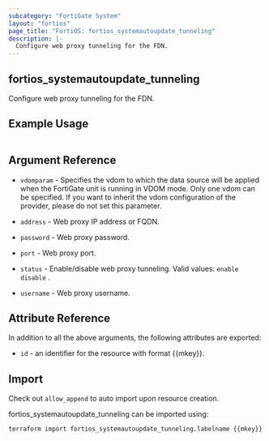 ```yaml
---
subcategory: "FortiGate System"
layout: "fortios"
page_title: "FortiOS: fortios_systemautoupdate_tunneling"
description: |-
  Configure web proxy tunneling for the FDN.
---
```


## fortios_systemautoupdate_tunneling
Configure web proxy tunneling for the FDN.

## Example Usage

```hcl

```

## Argument Reference
* `vdomparam` - Specifies the vdom to which the data source will be applied when the FortiGate unit is running in VDOM mode. Only one vdom can be specified. If you want to inherit the vdom configuration of the provider, please do not set this parameter.

* `address` - Web proxy IP address or FQDN.
* `password` - Web proxy password.
* `port` - Web proxy port.
* `status` - Enable/disable web proxy tunneling. Valid values: `enable` `disable` .
* `username` - Web proxy username.

## Attribute Reference

In addition to all the above arguments, the following attributes are exported:
* `id` - an identifier for the resource with format {{mkey}}.

## Import

Check out `allow_append` to auto import upon resource creation.

fortios_systemautoupdate_tunneling can be imported using:
```sh
terraform import fortios_systemautoupdate_tunneling.labelname {{mkey}}
```
